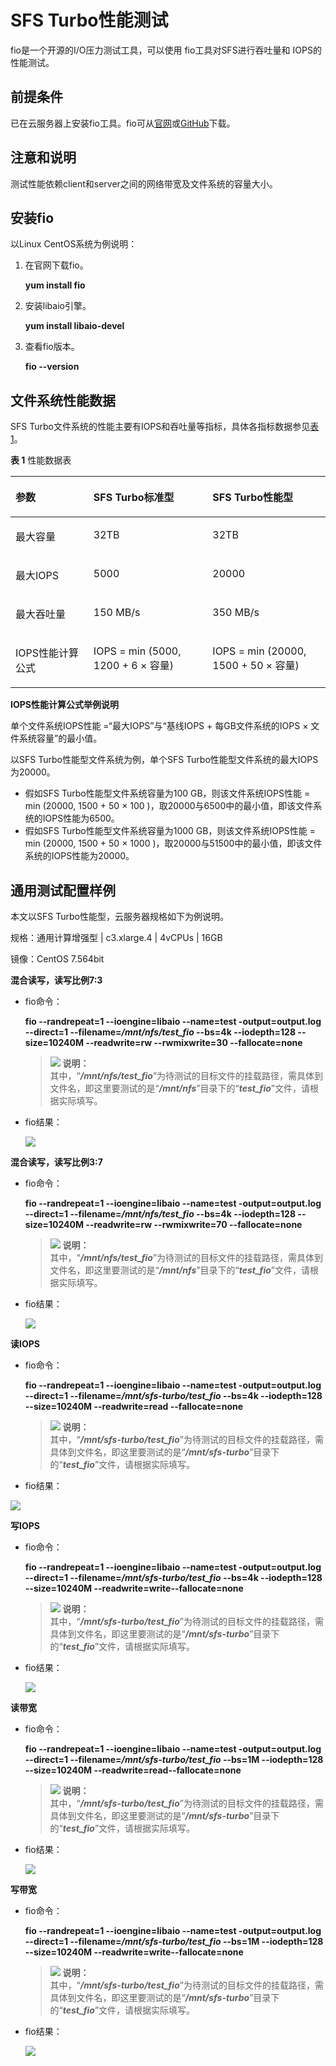 # SFS Turbo性能测试<a name="sfs_01_0099"></a>

fio是一个开源的I/O压力测试工具，可以使用 fio工具对SFS进行吞吐量和 IOPS的性能测试。

## 前提条件<a name="section77406575205"></a>

已在云服务器上安装fio工具。fio可从[官网](http://freecode.com/projects/fio)或[GitHub](https://github.com/axboe/fio.git)下载。

## 注意和说明<a name="section7725135712610"></a>

测试性能依赖client和server之间的网络带宽及文件系统的容量大小。

## 安装fio<a name="section4973528165614"></a>

以Linux CentOS系统为例说明：

1.  在官网下载fio。

    **yum install fio**

2.  安装libaio引擎。

    **yum install libaio-devel**

3.  查看fio版本。

    **fio --version**


## 文件系统性能数据<a name="section57831624194619"></a>

SFS Turbo文件系统的性能主要有IOPS和吞吐量等指标，具体各指标数据参见[表1](#table1576820433218)。

**表 1**  性能数据表

<a name="table1576820433218"></a>
<table><thead align="left"><tr id="row187694463212"><th class="cellrowborder" valign="top" width="24.771012931034488%" id="mcps1.2.4.1.1"><p id="p1776984193217"><a name="p1776984193217"></a><a name="p1776984193217"></a>参数</p>
</th>
<th class="cellrowborder" valign="top" width="37.796336206896555%" id="mcps1.2.4.1.2"><p id="p9769184193210"><a name="p9769184193210"></a><a name="p9769184193210"></a>SFS Turbo标准型</p>
</th>
<th class="cellrowborder" valign="top" width="37.43265086206897%" id="mcps1.2.4.1.3"><p id="p1176964123215"><a name="p1176964123215"></a><a name="p1176964123215"></a>SFS Turbo性能型</p>
</th>
</tr>
</thead>
<tbody><tr id="row1176917414323"><td class="cellrowborder" valign="top" width="24.771012931034488%" headers="mcps1.2.4.1.1 "><p id="p197699418320"><a name="p197699418320"></a><a name="p197699418320"></a>最大容量</p>
</td>
<td class="cellrowborder" valign="top" width="37.796336206896555%" headers="mcps1.2.4.1.2 "><p id="p3769134133211"><a name="p3769134133211"></a><a name="p3769134133211"></a>32TB</p>
</td>
<td class="cellrowborder" valign="top" width="37.43265086206897%" headers="mcps1.2.4.1.3 "><p id="p97695413212"><a name="p97695413212"></a><a name="p97695413212"></a>32TB</p>
</td>
</tr>
<tr id="row18769145324"><td class="cellrowborder" valign="top" width="24.771012931034488%" headers="mcps1.2.4.1.1 "><p id="p1776913423218"><a name="p1776913423218"></a><a name="p1776913423218"></a>最大IOPS</p>
</td>
<td class="cellrowborder" valign="top" width="37.796336206896555%" headers="mcps1.2.4.1.2 "><p id="p147696411323"><a name="p147696411323"></a><a name="p147696411323"></a>5000</p>
</td>
<td class="cellrowborder" valign="top" width="37.43265086206897%" headers="mcps1.2.4.1.3 "><p id="p776964123213"><a name="p776964123213"></a><a name="p776964123213"></a>20000</p>
</td>
</tr>
<tr id="row176912453218"><td class="cellrowborder" valign="top" width="24.771012931034488%" headers="mcps1.2.4.1.1 "><p id="p376964113212"><a name="p376964113212"></a><a name="p376964113212"></a>最大吞吐量</p>
</td>
<td class="cellrowborder" valign="top" width="37.796336206896555%" headers="mcps1.2.4.1.2 "><p id="p1976915403220"><a name="p1976915403220"></a><a name="p1976915403220"></a>150 MB/s</p>
</td>
<td class="cellrowborder" valign="top" width="37.43265086206897%" headers="mcps1.2.4.1.3 "><p id="p207691444323"><a name="p207691444323"></a><a name="p207691444323"></a>350 MB/s</p>
</td>
</tr>
<tr id="row737513375331"><td class="cellrowborder" valign="top" width="24.771012931034488%" headers="mcps1.2.4.1.1 "><p id="p1237612378335"><a name="p1237612378335"></a><a name="p1237612378335"></a>IOPS性能计算公式</p>
</td>
<td class="cellrowborder" valign="top" width="37.796336206896555%" headers="mcps1.2.4.1.2 "><p id="p73761737193320"><a name="p73761737193320"></a><a name="p73761737193320"></a>IOPS = min (5000, 1200 + 6 × 容量)</p>
</td>
<td class="cellrowborder" valign="top" width="37.43265086206897%" headers="mcps1.2.4.1.3 "><p id="p737643723316"><a name="p737643723316"></a><a name="p737643723316"></a>IOPS = min (20000, 1500 + 50 × 容量)</p>
</td>
</tr>
</tbody>
</table>

**IOPS性能计算公式举例说明**

单个文件系统IOPS性能 =“最大IOPS”与“基线IOPS + 每GB文件系统的IOPS × 文件系统容量”的最小值。

以SFS Turbo性能型文件系统为例，单个SFS Turbo性能型文件系统的最大IOPS为20000。

-   假如SFS Turbo性能型文件系统容量为100 GB，则该文件系统IOPS性能 = min \(20000, 1500 + 50 × 100 \)，取20000与6500中的最小值，即该文件系统的IOPS性能为6500。
-   假如SFS Turbo性能型文件系统容量为1000 GB，则该文件系统IOPS性能 = min \(20000, 1500 + 50 × 1000 \)，取20000与51500中的最小值，即该文件系统的IOPS性能为20000。

## 通用测试配置样例<a name="section4601617717"></a>

本文以SFS Turbo性能型，云服务器规格如下为例说明。

规格：通用计算增强型 | c3.xlarge.4 | 4vCPUs | 16GB

镜像：CentOS 7.564bit

**混合读写，读写比例7:3**

-   fio命令：

    **fio --randrepeat=1 --ioengine=libaio --name=test -output=output.log --direct=1 --filename=_/mnt/nfs/test\_fio_  --bs=4k --iodepth=128 --size=10240M --readwrite=rw --rwmixwrite=30 --fallocate=none**

    >![](public_sys-resources/icon-note.gif) **说明：**   
    >其中，“**_/mnt/nfs/test\_fio_**”为待测试的目标文件的挂载路径，需具体到文件名，即这里要测试的是“**_/mnt/nfs_**”目录下的“**_test\_fio_**”文件，请根据实际填写。  

-   fio结果：

    ![](figures/性能测试7比3.png)


**混合读写，读写比例3:7**

-   fio命令：

    **fio --randrepeat=1 --ioengine=libaio --name=test -output=output.log --direct=1 --filename=_/mnt/nfs/test\_fio_  --bs=4k --iodepth=128 --size=10240M --readwrite=rw --rwmixwrite=70 --fallocate=none**

    >![](public_sys-resources/icon-note.gif) **说明：**   
    >其中，“**_/mnt/nfs/test\_fio_**”为待测试的目标文件的挂载路径，需具体到文件名，即这里要测试的是“**_/mnt/nfs_**”目录下的“**_test\_fio_**”文件，请根据实际填写。  

-   fio结果：

    ![](figures/性能测试3比7.png)


**读IOPS**

-   fio命令：

    **fio --randrepeat=1 --ioengine=libaio --name=test -output=output.log --direct=1 --filename=_/mnt/sfs-turbo/test\_fio_  --bs=4k --iodepth=128 --size=10240M --readwrite=read --fallocate=none**

    >![](public_sys-resources/icon-note.gif) **说明：**   
    >其中，“**_/mnt/sfs-turbo/test\_fio_**”为待测试的目标文件的挂载路径，需具体到文件名，即这里要测试的是“**_/mnt/sfs-turbo_**”目录下的“**_test\_fio_**”文件，请根据实际填写。  

-   fio结果：

![](figures/性能测试读IOPS.png)

**写IOPS**

-   fio命令：

    **fio --randrepeat=1 --ioengine=libaio --name=test -output=output.log --direct=1 --filename=_/mnt/sfs-turbo/test\_fio_  --bs=4k --iodepth=128 --size=10240M --readwrite=write--fallocate=none**

    >![](public_sys-resources/icon-note.gif) **说明：**   
    >其中，“**_/mnt/sfs-turbo/test\_fio_**”为待测试的目标文件的挂载路径，需具体到文件名，即这里要测试的是“**_/mnt/sfs-turbo_**”目录下的“**_test\_fio_**”文件，请根据实际填写。  

-   fio结果：

    ![](figures/性能测试写IOPS.png)


**读带宽**

-   fio命令：

    **fio --randrepeat=1 --ioengine=libaio --name=test -output=output.log --direct=1 --filename=_/mnt/sfs-turbo/test\_fio_  --bs=1M --iodepth=128 --size=10240M --readwrite=read--fallocate=none**

    >![](public_sys-resources/icon-note.gif) **说明：**   
    >其中，“**_/mnt/sfs-turbo/test\_fio_**”为待测试的目标文件的挂载路径，需具体到文件名，即这里要测试的是“**_/mnt/sfs-turbo_**”目录下的“**_test\_fio_**”文件，请根据实际填写。  

-   fio结果：

    ![](figures/性能测试读带宽.png)


**写带宽**

-   fio命令：

    **fio --randrepeat=1 --ioengine=libaio --name=test -output=output.log --direct=1 --filename=_/mnt/sfs-turbo/test\_fio_  --bs=1M --iodepth=128 --size=10240M --readwrite=write--fallocate=none**

    >![](public_sys-resources/icon-note.gif) **说明：**   
    >其中，“**_/mnt/sfs-turbo/test\_fio_**”为待测试的目标文件的挂载路径，需具体到文件名，即这里要测试的是“**_/mnt/sfs-turbo_**”目录下的“**_test\_fio_**”文件，请根据实际填写。  

-   fio结果：

    ![](figures/性能测试写带宽.png)


